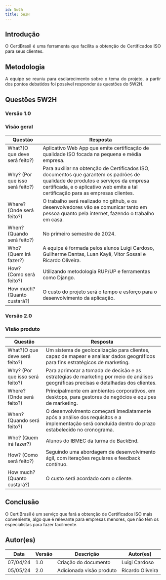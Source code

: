 ```yaml
---
id: 5w2h
title: 5W2H
---
```


## Introdução

<p align = "justify">
    O CertiBrasil é uma ferramenta que facilita a obtenção de Certificados ISO para seus clientes.
</p>

## Metodologia

<p align = "justify">
    A equipe se reuniu para esclarecimento sobre o tema do projeto, a partir dos pontos debatidos foi possível responder às questões do 5W2H.
</p>


## Questões 5W2H

### Versão 1.0

### Visão geral

|Questão|Resposta|
|-------|--------|
|What?(O que deve será feito?)| Aplicativo Web App que emite certificação de qualidade ISO focada na pequena e média empresa. |
|Why? (Por que isso será feito?)| Para auxiliar na obtenção de Certificados ISO, documentos que garantem os padrões de qualidade de produtos e serviços da empresa certificada, e o aplicativo web emite a tal certificação para as empresas clientes. |
|Where? (Onde será feito?)| O trabalho será realizado no github, e os desenvolvedores vão se comunicar tanto em pessoa quanto pela internet, fazendo o trabalho em casa. |
|When? (Quando será feito?)| No primeiro semestre de 2024. |
|Who? (Quem irá fazer?)| A equipe é formada pelos alunos Luigi Cardoso, Guilherme Dantas, Luan Kayê, Vitor Sossai e Ricardo Oliveira. |
|How? (Como será feito?)| Utilizando metodologia RUP/UP e ferramentas como Django. |
|How much? (Quanto custará?)| O custo do projeto será o tempo e esforço para o desenvolvimento da aplicação. |


### Versão 2.0

### Visão produto

|Questão|Resposta|
|-------|--------|
|What?(O que deve será feito?)| Um sistema de geolocalização para clientes, capaz de mapear e analisar dados geográficos para fins estratégicos de marketing. |
|Why? (Por que isso será feito?)| Para aprimorar a tomada de decisão e as estratégias de marketing por meio de análises geográficas precisas e detalhadas dos clientes. |
|Where? (Onde será feito?)| Principalmente em ambientes corporativos, em desktops, para gestores de negócios e equipes de marketing. |
|When? (Quando será feito?)| O desenvolvimento começará imediatamente após a análise dos requisitos e a implementação será concluída dentro do prazo estabelecido no cronograma. |
|Who? (Quem irá fazer?)| Alunos do IBMEC da turma de BackEnd. |
|How? (Como será feito?)| Seguindo uma abordagem de desenvolvimento ágil, com iterações regulares e feedback contínuo. |
|How much? (Quanto custará?)| O custo será acordado com o cliente. |


## Conclusão

O CertiBrasil é um serviço que fará a obtenção de Certificados ISO mais conveniente, algo que é relevante para empresas menores, que não têm os especialistas para fazer facilmente.

## Autor(es)
| Data | Versão | Descrição | Autor(es) |
| -- | -- | -- | -- |
| 07/04/24 | 1.0 | Criação do documento | Luigi Cardoso |
| 05/05/24 | 2.0 | Adicionada visão produto | Ricardo Oliveira |